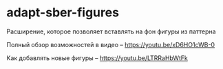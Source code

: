 # adapt-sber-figures

Расширение, которое позволяет вставлять на фон фигуры из паттерна

Полный обзор возможностей в видео – https://youtu.be/xD6HO1cWB-0

Как добавлять новые фигуры – https://youtu.be/LTRRaHbWtFk
